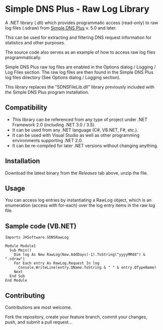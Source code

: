 # Simple DNS Plus - Raw Log Library

A .NET library (.dll) which provides programmatic access (read-only) to raw log files (.sdraw) from [Simple DNS Plus](http://simpledns.com) v. 5.0 and later.

This can be used for extracting and filtering DNS request information for statistics and other purposes.

The source code also serves as an example of how to access raw log files programmatically.

Simple DNS Plus raw log files are enabled in the Options dialog / Logging / Log Files section.
The raw log files are then found in the Simple DNS Plus log files directory (See Options dialog / Logging section). 

This library replaces the "SDNSFileLib.dll" library previously included with the Simple DNS Plus program installation.

## Compatibility

- This library can be referenced from any type of project under .NET Framework 2.0 (including .NET 3.0 / 3.5).
- It can be used from any .NET language (C#, VB.NET, F#, etc.).
- It can be used with Visual Studio as well as other programming environments supporting .NET 2.0.
- It can be re-compiled for later .NET versions without changing anything.

## Installation

Download the latest binary from the *Releases* tab above, unzip the file.

## Usage

You can access log entries by instantiating a RawLog object, which is an enumeration (access with for-each) over the log entry items in the raw log file.

## Sample code (VB.NET)

```
Imports JHSoftware.SDNSRawLog

Module Module1
  Sub Main()
    Dim log As New RawLog(Now.AddDays(-1).ToString("yyyyMMdd") & ".sdraw")
    For Each entry As RawLog.Request In log
      Console.WriteLine(entry.QName.ToString & " " & entry.QTypeName)
    Next
  End Sub
End Module
```

## Contributing

Contributions are most welcome. 

Fork the repository, create your feature branch, commit your changes, push, and submit a pull request...
